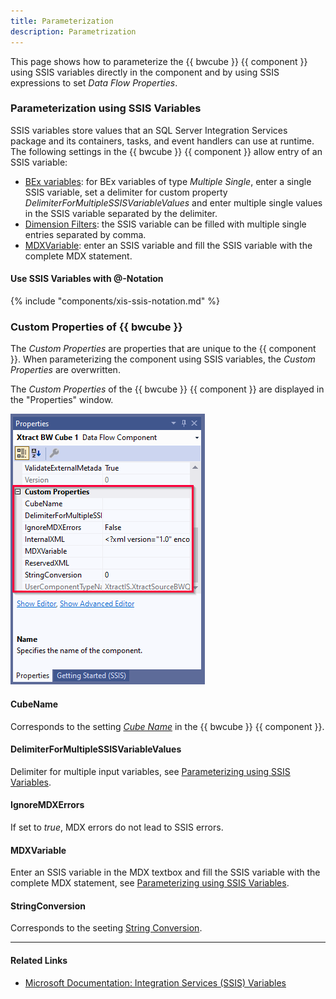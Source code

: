 ```yaml
---
title: Parameterization 
description: Parametrization 
---
```


This page shows how to parameterize the {{ bwcube }} {{ component }} using SSIS variables directly in the component and by using SSIS expressions to set *Data Flow Properties*.

### Parameterization using SSIS Variables

SSIS variables store values that an SQL Server Integration Services package and its containers, tasks, and event handlers can use at runtime.
The following settings in the {{ bwcube }} {{ component }} allow entry of an SSIS variable:

- [BEx variables](variables-and-filters.md/#edit-variables): for BEx variables of type *Multiple Single*, enter a single SSIS variable, set a delimiter for custom property *DelimiterForMultipleSSISVariableValues* and enter multiple single values in the SSIS variable separated by the delimiter.
- [Dimension Filters](variables-and-filters.md/#set-dimension-filters): the SSIS variable can be filled with multiple single entries separated by comma.
- [MDXVariable](#mdxvariable): enter an SSIS variable and fill the SSIS variable with the complete MDX statement.

#### Use SSIS Variables with @-Notation

{% include "components/xis-ssis-notation.md" %}

### Custom Properties of {{ bwcube }}

The *Custom Properties* are properties that are unique to the {{ component }}.
When parameterizing the component using SSIS variables, the *Custom Properties* are overwritten.

The *Custom Properties* of the {{ bwcube }} {{ component }} are displayed in the "Properties" window. 

![bwcube-properties](../../assets/images/xis/documentation/bwcube/bwcube-properties.png)

#### CubeName
Corresponds to the setting [*Cube Name*](index.md/#look-up-a-bw-cube-or-query) in the {{ bwcube }} {{ component }}.

#### DelimiterForMultipleSSISVariableValues
Delimiter for multiple input variables, see [Parameterizing using SSIS Variables](#parameterizing-using-ssis-variables).

#### IgnoreMDXErrors
If set to *true*, MDX errors do not lead to SSIS errors.

#### MDXVariable
Enter an SSIS variable in the MDX textbox and fill the SSIS variable with the complete MDX statement, see [Parameterizing using SSIS Variables](#parameterizing-using-ssis-variables). 

#### StringConversion
Corresponds to the seeting [String Conversion](settings.md/#string-conversion). 

****
#### Related Links
- [Microsoft Documentation: Integration Services (SSIS) Variables](https://docs.microsoft.com/en-us/sql/integration-services/integration-services-ssis-variables?view=sql-server-ver15)
